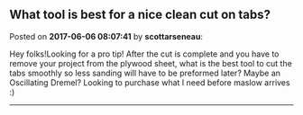 ## What tool is best for a nice clean cut on tabs?
Posted on **2017-06-06 08:07:41** by **scottarseneau**:

Hey folks!Looking for a pro tip! After the cut is complete and you have to remove your project from the plywood sheet, what is the best tool to cut the tabs smoothly so less sanding will have to be preformed later? Maybe an Oscillating Dremel? Looking to purchase what I need before maslow arrives :)

---

